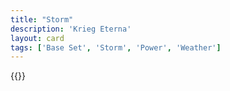 ```yaml
---
title: "Storm"
description: 'Krieg Eterna'
layout: card
tags: ['Base Set', 'Storm', 'Power', 'Weather']
---
```

{{<card-detail-page title="Storm" artwork="The Storm on the Sea of Galilee by Rembrandt (1633)" />}}